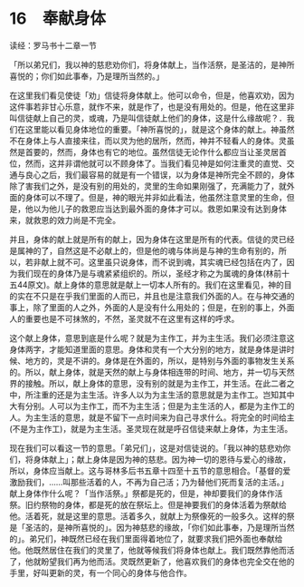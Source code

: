 # 16　奉献身体

读经：罗马书十二章一节

「所以弟兄们，我以神的慈悲劝你们，将身体献上，当作活祭，是圣洁的，是神所喜悦的；你们如此事奉，乃是理所当然的。」

在这里我们看见使徒「劝」信徒将身体献上。他可以命令，但是，他喜欢劝，因为这件事若非甘心乐意，就作不来，就是作了，也是没有用处的。但是，他在这里非叫信徒献上自己的灵，或魂，乃是叫信徒献上他们的身体，这是什么缘故呢？．我们在这里能以看见身体地位的重要。「神所喜悦的」，就是这个身体的献上。神虽然不在身体上与人直接来往，而以灵为他的居所，然而，神并不轻看人的身体。灵虽然是首要的，然而，身体也有它的地位。虽然信徒无论作什么都应当让圣灵居首位，然而，这并非谓他就可以不顾身体了。当我们看见神是如何注重灵的直觉、交通与良心之后，我们最容易的就是有一个错误，以为身体是神所完全不顾的，身体除了害我们之外，是没有别的用处的，灵里的生命如果刚强了，充满能力了，就外面的身体可以不理了。但是，神的眼光并非如此看法，他虽然注意灵里的生命，但是，他以为他儿子的救恩应当达到最外面的身体才可以。救恩如果没有达到身体来，就救恩的效力尚是不完全。

并且，身体的献上就是所有的献上，因为身体在这里是所有的代表。信徒的灵已经是属神的了，自然这是不必献上的，但是他的魂与体尚是与神的生命有别的，所以，若非献上就不可。这里虽只说身体，而不说到魂，其实魂已经包括在内了，因为我们现在的身体乃是与魂紧紧组织的。所以，圣经才称之为属魂的身体(林前十五44原文)。献上身体的意思就是献上一切本人所有的。我们在这里看见，神的目的实在不只是在乎我们里面的人而已，并且也是注意我们外面的人。在与神交通的事上，除了里面的人之外，外面的人是没有什么用处的；但是，在别的事上，外面人的重要也是不可抹煞的，不然，圣灵就不在这里有这样的呼求。

这个献上身体，意思到底是什么呢？就是为主作工，并为主生活。我们必须注意这身体两字，才能知道里面的意思。身体和灵有一个大分别的地方，就是身体是讲时候、地方的，灵是不讲的。身体是在外面的，所以，是特别与外面的事物发生关系的。所以，献上身体，就是天然的献上与身体相连带的时间、地方，并一切与天然界的接触。所以，献上身体的意思，没有别的就是为主作工，并生活。在此二者之中，所注重的还是为主生活。许多人以为为主生活的意思就是为主作工。岂知其中大有分别。人可以为主作工，而不为主生活；但是为主生活的人，都是为主作工的人。为主生活的意思，就是不留下一点时间来为自己寻求什么。将完全的时间给主(不是为主作工)，就是为主生活。圣灵现在就是呼召信徒来献上身体，为主生活。

现在我们可以看这一节的意思。「弟兄们」，这是对信徒说的。「我以神的慈悲劝你们，将身体献上」；献上身体是因为神的慈悲。因为神一切的恩待与爱心的缘故，所以，身体应当献上。这与哥林多后书五章十四至十五节的意思相合。「基督的爱激励我们，……叫那些活着的人，不再为自己活；乃为替他们死而复活的主活。」献上身体作什么呢？「当作活祭。」祭都是死的，但是，神却要我们的身体作活祭。旧约祭物的身体，都是死的放在祭坛上。但是神要我们的身体活着为祭献给他。活着死，就是这里的意思。活着多久，就献上为祭像死的一般多久。这样的祭是「圣洁的，是神所喜悦的」。因为神慈悲的缘故，「你们如此事奉，乃是理所当然的」。弟兄们，神既然已经在我们里面得着地位了，就要求我们把外面也奉献给他。他既然居住在我们的灵里了，他就等候我们将身体也献上。我们既然靠他而活了，他就盼望我们再为他而活。灵既然更新了，他喜欢我们的身体也完全交在他的手里，好叫更新的灵，有一个同心的身体与他合作。

